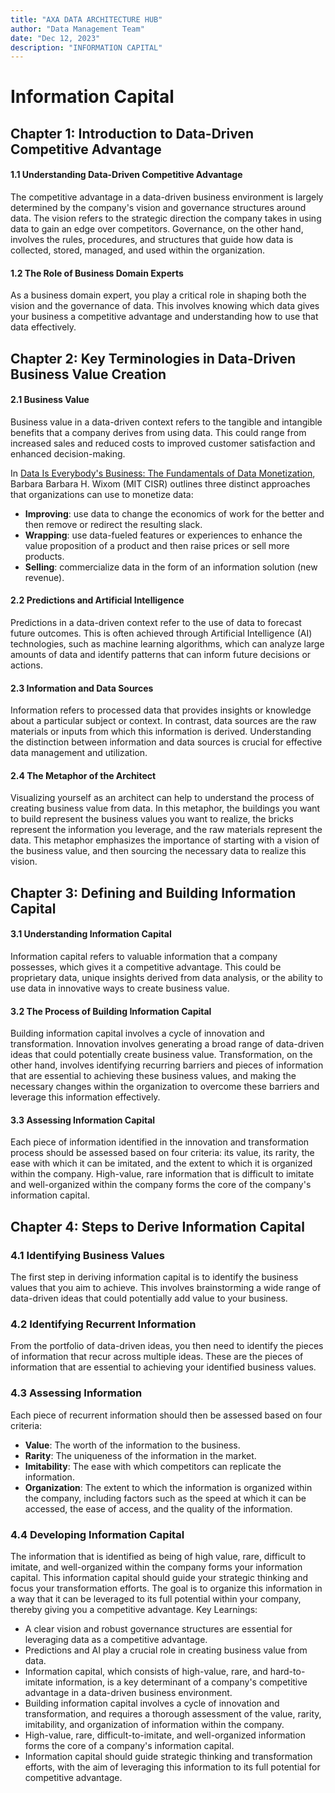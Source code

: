 ```yaml
---
title: "AXA DATA ARCHITECTURE HUB"
author: "Data Management Team"
date: "Dec 12, 2023"
description: "INFORMATION CAPITAL"
---
```


# Information Capital

## Chapter 1: Introduction to Data-Driven Competitive Advantage

#### 1.1 Understanding Data-Driven Competitive Advantage

The competitive advantage in a data-driven business environment is largely determined by the company's vision and governance structures around data.
The vision refers to the strategic direction the company takes in using data to gain an edge over competitors.
Governance, on the other hand, involves the rules, procedures, and structures that guide how data is collected, stored, managed, and used within the organization.

#### 1.2 The Role of Business Domain Experts

As a business domain expert, you play a critical role in shaping both the vision and the governance of data.
This involves knowing which data gives your business a competitive advantage and understanding how to use that data effectively.

## Chapter 2: Key Terminologies in Data-Driven Business Value Creation

#### 2.1 Business Value

Business value in a data-driven context refers to the tangible and intangible benefits that a company derives from using data.
This could range from increased sales and reduced costs to improved customer satisfaction and enhanced decision-making.

In <a href="data-mgt-books.html#book-data-is-everybody-business">Data Is Everybody's Business: The Fundamentals of Data Monetization</a>,
Barbara Barbara H. Wixom (MIT CISR) outlines three distinct approaches that organizations can use to monetize data:

+ **Improving**: use data to change the economics of work for the better and then remove or redirect the resulting slack.
+ **Wrapping**: use data-fueled features or experiences to enhance the value proposition of a product and then raise prices or sell more products.
+ **Selling**: commercialize data in the form of an information solution (new revenue).

#### 2.2 Predictions and Artificial Intelligence

Predictions in a data-driven context refer to the use of data to forecast future outcomes.
This is often achieved through Artificial Intelligence (AI) technologies, such as machine learning algorithms, which can analyze large amounts of data and identify patterns that can inform future decisions or actions.

#### 2.3 Information and Data Sources

Information refers to processed data that provides insights or knowledge about a particular subject or context.
In contrast, data sources are the raw materials or inputs from which this information is derived. Understanding the distinction between information and data sources is crucial for effective data management and utilization.

#### 2.4 The Metaphor of the Architect

Visualizing yourself as an architect can help to understand the process of creating business value from data.
In this metaphor, the buildings you want to build represent the business values you want to realize, the bricks represent the information you leverage, and the raw materials represent the data.
This metaphor emphasizes the importance of starting with a vision of the business value, and then sourcing the necessary data to realize this vision.

## Chapter 3: Defining and Building Information Capital

#### 3.1 Understanding Information Capital

Information capital refers to valuable information that a company possesses, which gives it a competitive advantage. This could be proprietary data, unique insights derived from data analysis, or the ability to use data in innovative ways to create business value.

#### 3.2 The Process of Building Information Capital

Building information capital involves a cycle of innovation and transformation. Innovation involves generating a broad range of data-driven ideas that could potentially create business value. Transformation, on the other hand, involves identifying recurring barriers and pieces of information that are essential to achieving these business values, and making the necessary changes within the organization to overcome these barriers and leverage this information effectively.

#### 3.3 Assessing Information Capital

Each piece of information identified in the innovation and transformation process should be assessed based on four criteria: its value, its rarity, the ease with which it can be imitated, and the extent to which it is organized within the company. High-value, rare information that is difficult to imitate and well-organized within the company forms the core of the company's information capital.

## Chapter 4: Steps to Derive Information Capital

### 4.1 Identifying Business Values

The first step in deriving information capital is to identify the business values that you aim to achieve. This involves brainstorming a wide range of data-driven ideas that could potentially add value to your business.

### 4.2 Identifying Recurrent Information

From the portfolio of data-driven ideas, you then need to identify the pieces of information that recur across multiple ideas. These are the pieces of information that are essential to achieving your identified business values.

### 4.3 Assessing Information

Each piece of recurrent information should then be assessed based on four criteria:

+ **Value**: The worth of the information to the business.  
+ **Rarity**: The uniqueness of the information in the market.  
+ **Imitability**: The ease with which competitors can replicate the information.  
+ **Organization**: The extent to which the information is organized within the company, including factors such as the speed at which it can be accessed, the ease of access, and the quality of the information.  

### 4.4 Developing Information Capital

The information that is identified as being of high value, rare, difficult to imitate, and well-organized within the company forms your information capital.
This information capital should guide your strategic thinking and focus your transformation efforts.
The goal is to organize this information in a way that it can be leveraged to its full potential within your company, thereby giving you a competitive advantage.
Key Learnings:
 
+ A clear vision and robust governance structures are essential for leveraging data as a competitive advantage.  
+ Predictions and AI play a crucial role in creating business value from data.  
+ Information capital, which consists of high-value, rare, and hard-to-imitate information, is a key determinant of a company's competitive advantage in a data-driven business environment.  
+ Building information capital involves a cycle of innovation and transformation, and requires a thorough assessment of the value, rarity, imitability, and organization of information within the company.  
+ High-value, rare, difficult-to-imitate, and well-organized information forms the core of a company's information capital.  
+ Information capital should guide strategic thinking and transformation efforts, with the aim of leveraging this information to its full potential for competitive advantage.  
